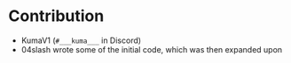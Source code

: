 # Contribution
* KumaV1 (`#___kuma___` in Discord)
* 04slash wrote some of the initial code, which was then expanded upon